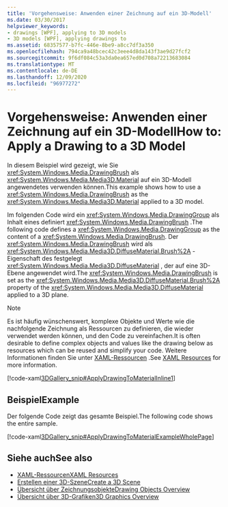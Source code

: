```yaml
---
title: 'Vorgehensweise: Anwenden einer Zeichnung auf ein 3D-Modell'
ms.date: 03/30/2017
helpviewer_keywords:
- drawings [WPF], applying to 3D models
- 3D models [WPF], applying drawings to
ms.assetid: 68357577-b7fc-446e-8be9-a8cc7df3a350
ms.openlocfilehash: 794ca9a48bcec42c3eee4d8da143f3ae9d27fcf2
ms.sourcegitcommit: 9f6df084c53a3da0ea657ed0d708a72213683084
ms.translationtype: MT
ms.contentlocale: de-DE
ms.lasthandoff: 12/09/2020
ms.locfileid: "96977272"
---
```

# <a name="how-to-apply-a-drawing-to-a-3d-model"></a><span data-ttu-id="f435c-102">Vorgehensweise: Anwenden einer Zeichnung auf ein 3D-Modell</span><span class="sxs-lookup"><span data-stu-id="f435c-102">How to: Apply a Drawing to a 3D Model</span></span>

<span data-ttu-id="f435c-103">In diesem Beispiel wird gezeigt, wie Sie <xref:System.Windows.Media.DrawingBrush> als <xref:System.Windows.Media.Media3D.Material> auf ein 3D-Modell angewendetes verwenden können.</span><span class="sxs-lookup"><span data-stu-id="f435c-103">This example shows how to use a <xref:System.Windows.Media.DrawingBrush> as the <xref:System.Windows.Media.Media3D.Material> applied to a 3D model.</span></span>

<span data-ttu-id="f435c-104">Im folgenden Code wird ein <xref:System.Windows.Media.DrawingGroup> als Inhalt eines definiert <xref:System.Windows.Media.DrawingBrush> .</span><span class="sxs-lookup"><span data-stu-id="f435c-104">The following code defines a <xref:System.Windows.Media.DrawingGroup> as the content of a <xref:System.Windows.Media.DrawingBrush>.</span></span>  <span data-ttu-id="f435c-105">Der <xref:System.Windows.Media.DrawingBrush> wird als <xref:System.Windows.Media.Media3D.DiffuseMaterial.Brush%2A> -Eigenschaft des festgelegt <xref:System.Windows.Media.Media3D.DiffuseMaterial> , der auf eine 3D-Ebene angewendet wird.</span><span class="sxs-lookup"><span data-stu-id="f435c-105">The <xref:System.Windows.Media.DrawingBrush> is set as the <xref:System.Windows.Media.Media3D.DiffuseMaterial.Brush%2A> property of the <xref:System.Windows.Media.Media3D.DiffuseMaterial> applied to a 3D plane.</span></span>

> [!NOTE]
> <span data-ttu-id="f435c-106">Es ist häufig wünschenswert, komplexe Objekte und Werte wie die nachfolgende Zeichnung als Ressourcen zu definieren, die wieder verwendet werden können, und den Code zu vereinfachen.</span><span class="sxs-lookup"><span data-stu-id="f435c-106">It is often desirable to define complex objects and values like the drawing below as resources which can be reused and simplify your code.</span></span> <span data-ttu-id="f435c-107">Weitere Informationen finden Sie unter [XAML-Ressourcen](/dotnet/desktop-wpf/fundamentals/xaml-resources-define) .</span><span class="sxs-lookup"><span data-stu-id="f435c-107">See [XAML Resources](/dotnet/desktop-wpf/fundamentals/xaml-resources-define) for more information.</span></span>

[!code-xaml[3DGallery_snip#ApplyDrawingToMaterialInline1](~/samples/snippets/csharp/VS_Snippets_Wpf/3DGallery_snip/CS/ApplyDrawingToMaterialExample.xaml#applydrawingtomaterialinline1)]

## <a name="example"></a><span data-ttu-id="f435c-108">Beispiel</span><span class="sxs-lookup"><span data-stu-id="f435c-108">Example</span></span>

<span data-ttu-id="f435c-109">Der folgende Code zeigt das gesamte Beispiel.</span><span class="sxs-lookup"><span data-stu-id="f435c-109">The following code shows the entire sample.</span></span>

[!code-xaml[3DGallery_snip#ApplyDrawingToMaterialExampleWholePage](~/samples/snippets/csharp/VS_Snippets_Wpf/3DGallery_snip/CS/ApplyDrawingToMaterialExample.xaml#applydrawingtomaterialexamplewholepage)]

## <a name="see-also"></a><span data-ttu-id="f435c-110">Siehe auch</span><span class="sxs-lookup"><span data-stu-id="f435c-110">See also</span></span>

- [<span data-ttu-id="f435c-111">XAML-Ressourcen</span><span class="sxs-lookup"><span data-stu-id="f435c-111">XAML Resources</span></span>](/dotnet/desktop-wpf/fundamentals/xaml-resources-define)
- [<span data-ttu-id="f435c-112">Erstellen einer 3D-Szene</span><span class="sxs-lookup"><span data-stu-id="f435c-112">Create a 3D Scene</span></span>](how-to-create-a-3-d-scene.md)
- [<span data-ttu-id="f435c-113">Übersicht über Zeichnungsobjekte</span><span class="sxs-lookup"><span data-stu-id="f435c-113">Drawing Objects Overview</span></span>](drawing-objects-overview.md)
- [<span data-ttu-id="f435c-114">Übersicht über 3D-Grafiken</span><span class="sxs-lookup"><span data-stu-id="f435c-114">3D Graphics Overview</span></span>](3-d-graphics-overview.md)
